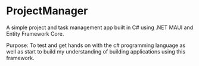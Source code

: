 # ProjectManager
A simple project and task management app built in C# using .NET MAUI and Entity Framework Core.

Purpose:
To test and get hands on with the c# programming language as well as start to build my understanding of building applications using this framework.